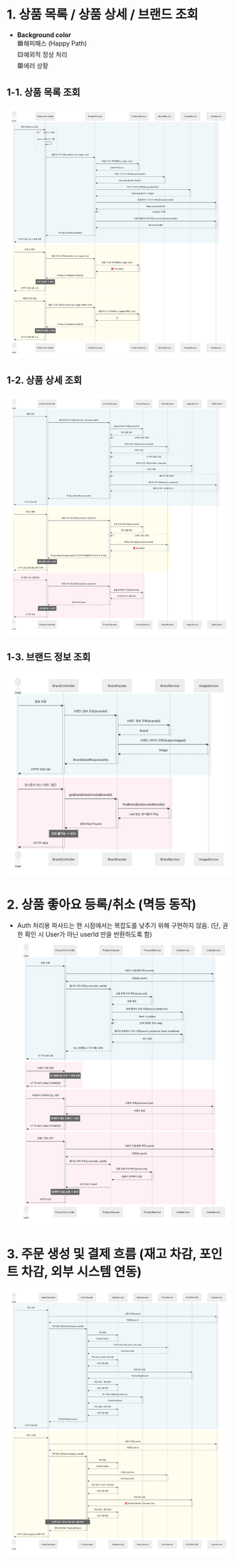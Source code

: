 # 1. 상품 목록 / 상품 상세 / 브랜드 조회
- **Background color**<br>
  🟦해피패스 (Happy Path)<br>
  🟨예외적 정상 처리<br>
  🟥에러 상황

## 1-1. 상품 목록 조회
![img.png](images/img.png)
## 1-2. 상품 상세 조회
![img_1.png](images/img_1.png)
## 1-3. 브랜드 정보 조회
![img_2.png](images/img_2.png)

# 2.  상품 좋아요 등록/취소 (멱등 동작)
- Auth 처리용 파사드는 현 시점에서는 복잡도를 낮추기 위해 구현하지 않음.
  (단, 권한 확인 시 User가 아닌 userId 만을 반환하도록 함)
![img_3.png](images/img_3.png)

# 3. 주문 생성 및 결제 흐름 (재고 차감, 포인트 차감, 외부 시스템 연동)
![img_4.png](images/img_4.png)